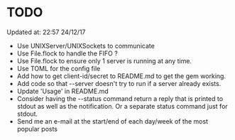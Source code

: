 # TODO

Updated at: 22:57 24/12/17

* Use UNIXServer/UNIXSockets to communicate
* Use File.flock to handle the FIFO ?
* Use File.flock to ensure only 1 server is running at any time.
* Use TOML for the config file
* Add how to get client-id/secret to README.md to get the gem working.
* Add code so that --server doesn't try to run if a server already exists.
* Update 'Usage' in README.md
* Consider having the --status command return a reply that is printed to stdout
  as well as the notification. Or a separate status command just for stdout.
* Send me an e-mail at the start/end of each day/week of the most popular posts
